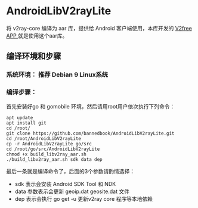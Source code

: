 # AndroidLibV2rayLite

将 v2ray-core 编译为 aar 库，提供给 Android 客户端使用，本库开发的 [V2free APP ](https://github.com/bannedbook/v2ray.vpn/) 就是使用这个aar库。

## 编译环境和步骤

### 系统环境： 推荐 Debian 9 Linux系统

### 编译步骤：
首先安装好go 和 gomobile 环境，然后请用root用户依次执行下列命令：
```
apt update
apt install git
cd /root/
git clone https://github.com/bannedbook/AndroidLibV2rayLite.git
cd /root/AndroidLibV2rayLite
cp -r AndroidLibV2rayLite go/src
cd /root/go/src/AndroidLibV2rayLite
chmod +x build_libv2ray_aar.sh
./build_libv2ray_aar.sh sdk data dep
```

最后一条就是编译命令了，后面的3个参数请酌情选择：
* sdk 表示会安装 Android SDK Tool 和 NDK
* data 参数表示会更新 geoip.dat  geosite.dat 文件
* dep 表示会执行 go get -u 更新v2ray core 程序等本地依赖

